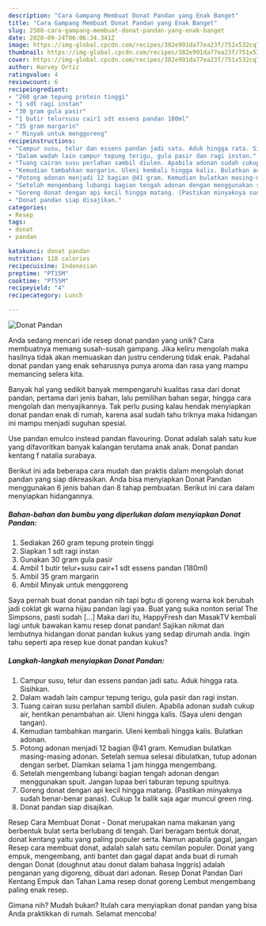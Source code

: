 ```yaml
---
description: "Cara Gampang Membuat Donat Pandan yang Enak Banget"
title: "Cara Gampang Membuat Donat Pandan yang Enak Banget"
slug: 2508-cara-gampang-membuat-donat-pandan-yang-enak-banget
date: 2020-09-24T06:06:34.341Z
image: https://img-global.cpcdn.com/recipes/382e991da77ea23f/751x532cq70/donat-pandan-foto-resep-utama.jpg
thumbnail: https://img-global.cpcdn.com/recipes/382e991da77ea23f/751x532cq70/donat-pandan-foto-resep-utama.jpg
cover: https://img-global.cpcdn.com/recipes/382e991da77ea23f/751x532cq70/donat-pandan-foto-resep-utama.jpg
author: Harvey Ortiz
ratingvalue: 4
reviewcount: 6
recipeingredient:
- "260 gram tepung protein tinggi"
- "1 sdt ragi instan"
- "30 gram gula pasir"
- "1 butir telursusu cair1 sdt essens pandan 180ml"
- "35 gram margarin"
- " Minyak untuk menggoreng"
recipeinstructions:
- "Campur susu, telur dan essens pandan jadi satu. Aduk hingga rata. Sisihkan."
- "Dalam wadah lain campur tepung terigu, gula pasir dan ragi instan."
- "Tuang cairan susu perlahan sambil diulen. Apabila adonan sudah cukup air, hentikan penambahan air. Uleni hingga kalis. (Saya uleni dengan tangan)."
- "Kemudian tambahkan margarin. Uleni kembali hingga kalis. Bulatkan adonan."
- "Potong adonan menjadi 12 bagian @41 gram. Kemudian bulatkan masing-masing adonan. Setelah semua selesai dibulatkan, tutup adonan dengan serbet. Diamkan selama 1 jam hingga mengembang."
- "Setelah mengembang lubangi bagian tengah adonan dengan menggunakan spuit. Jangan lupaa beri taburan tepung spuitnya."
- "Goreng donat dengan api kecil hingga matang. (Pastikan minyaknya sudah benar-benar panas). Cukup 1x balik saja agar muncul green ring."
- "Donat pandan siap disajikan."
categories:
- Resep
tags:
- donat
- pandan

katakunci: donat pandan 
nutrition: 118 calories
recipecuisine: Indonesian
preptime: "PT15M"
cooktime: "PT55M"
recipeyield: "4"
recipecategory: Lunch

---
```



![Donat Pandan](https://img-global.cpcdn.com/recipes/382e991da77ea23f/751x532cq70/donat-pandan-foto-resep-utama.jpg)

Anda sedang mencari ide resep donat pandan yang unik? Cara membuatnya memang susah-susah gampang. Jika keliru mengolah maka hasilnya tidak akan memuaskan dan justru cenderung tidak enak. Padahal donat pandan yang enak seharusnya punya aroma dan rasa yang mampu memancing selera kita.

Banyak hal yang sedikit banyak mempengaruhi kualitas rasa dari donat pandan, pertama dari jenis bahan, lalu pemilihan bahan segar, hingga cara mengolah dan menyajikannya. Tak perlu pusing kalau hendak menyiapkan donat pandan enak di rumah, karena asal sudah tahu triknya maka hidangan ini mampu menjadi suguhan spesial.

Use pandan emulco instead pandan flavouring. Donat adalah salah satu kue yang difavoritkan banyak kalangan terutama anak anak. Donat pandan kentang f natalia surabaya.


Berikut ini ada beberapa cara mudah dan praktis dalam mengolah donat pandan yang siap dikreasikan. Anda bisa menyiapkan Donat Pandan menggunakan 6 jenis bahan dan 8 tahap pembuatan. Berikut ini cara dalam menyiapkan hidangannya.

<!--inarticleads1-->

##### Bahan-bahan dan bumbu yang diperlukan dalam menyiapkan Donat Pandan:

1. Sediakan 260 gram tepung protein tinggi
1. Siapkan 1 sdt ragi instan
1. Gunakan 30 gram gula pasir
1. Ambil 1 butir telur+susu cair+1 sdt essens pandan (180ml)
1. Ambil 35 gram margarin
1. Ambil  Minyak untuk menggoreng


Saya pernah buat donat pandan nih tapi bgtu di goreng warna kok berubah jadi coklat gk warna hijau pandan lagi yaa. Buat yang suka nonton serial The Simpsons, pasti sudah […] Maka dari itu, HappyFresh dan MasakTV kembali lagi untuk bawakan kamu resep donat pandan! Sajikan nikmat dan lembutnya hidangan donat pandan kukus yang sedap dirumah anda. Ingin tahu seperti apa resep kue donat pandan kukus? 

<!--inarticleads2-->

##### Langkah-langkah menyiapkan Donat Pandan:

1. Campur susu, telur dan essens pandan jadi satu. Aduk hingga rata. Sisihkan.
1. Dalam wadah lain campur tepung terigu, gula pasir dan ragi instan.
1. Tuang cairan susu perlahan sambil diulen. Apabila adonan sudah cukup air, hentikan penambahan air. Uleni hingga kalis. (Saya uleni dengan tangan).
1. Kemudian tambahkan margarin. Uleni kembali hingga kalis. Bulatkan adonan.
1. Potong adonan menjadi 12 bagian @41 gram. Kemudian bulatkan masing-masing adonan. Setelah semua selesai dibulatkan, tutup adonan dengan serbet. Diamkan selama 1 jam hingga mengembang.
1. Setelah mengembang lubangi bagian tengah adonan dengan menggunakan spuit. Jangan lupaa beri taburan tepung spuitnya.
1. Goreng donat dengan api kecil hingga matang. (Pastikan minyaknya sudah benar-benar panas). Cukup 1x balik saja agar muncul green ring.
1. Donat pandan siap disajikan.


Resep Cara Membuat Donat - Donat merupakan nama makanan yang berbentuk bulat serta berlubang di tengah. Dari beragam bentuk donat, donat kentang yaitu yang paling populer serta. Namun apabila gagal, jangan Resep cara membuat donat, adalah salah satu cemilan populer. Donat yang empuk, mengembang, anti bantet dan gagal dapat anda buat di rumah dengan Donat (doughnut atau donut dalam bahasa Inggris) adalah penganan yang digoreng, dibuat dari adonan. Resep Donat Pandan Dari Kentang Empuk dan Tahan Lama resep donat goreng Lembut mengembang paling enak resep. 

Gimana nih? Mudah bukan? Itulah cara menyiapkan donat pandan yang bisa Anda praktikkan di rumah. Selamat mencoba!
